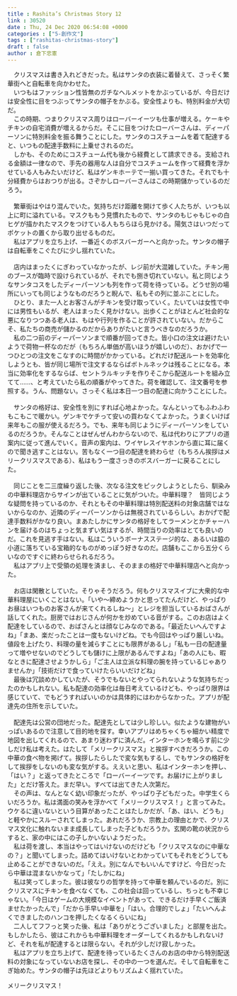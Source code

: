 ```yaml
---
title : Rashita’s Christmas Story 12
link : 30520
date : Thu, 24 Dec 2020 06:54:08 +0000
categories : ["5-創作文"]
tags : ["rashitas-christmas-story"]
draft : false
author : 倉下忠憲
---
```


　クリスマスは書き入れどきだった。私はサンタの衣装に着替えて、さっそく繁華街へと自転車を向かわせた。<br />
　いつもはファッション性皆無のガチなヘルメットをかぶっているが、今日だけは安全性に目をつぶってサンタの帽子をかぶる。安全性よりも、特別料金が大切だ。<br />
　この時期、つまりクリスマス周りはローバーイーツも仕事が増える。ケーキやチキンの自宅消費が増えるからだ。そこに目をつけたローバーさんは、ディーパーソンに特別料金を振る舞うことにした。サンタのコスチュームを着て配達すると、いつもの配達手数料に上乗せされるのだ。<br />
　しかも、そのためにコスチューム代も後から経費として請求できる。支給される金額は一律なので、手先の器用な人は自分でコスチュームを作って経費を浮かせている人もみたいだけど、私はゲンキホーテで一揃い買ってきた。それでも十分経費からはおつりが出る。さぞかしローバーさんはこの時期儲かっているのだろう。<br />
<br />
　繁華街はやはり混んでいた。気持ちだけ距離を開けて歩く人たちが、いつも以上に町に溢れている。マスクももう見慣れたもので、サンタのもじゃもじゃの白ヒゲが描かれたマスクをつけている人もちらほら見かける。陽気さはいつだってポケットの置くから取り出せるものだ。<br />
　私はアプリを立ち上げ、一番近くのボスバーガーへと向かった。サンタの帽子は自転車をこぐたびに少し揺れていた。<br />
<br />
　店内はまったくにぎわっていなかったが、レジ前が大混雑していた。チキン用のブースが臨時で設けられているが、それでも捌き切れていない。私と同じようなサンタコスをしたディーパーソンも列を作って荷を待っている。どうせ別の場所にいっても同じようなものだろうと睨んで、私もその列に並ぶことにした。<br />
　ひとり、また一人とお客さんがチキンを受け取っていく。たいていは女性で中には男性もいるが、老人はまったく見かけない。出歩くことがほとんど社会的な悪になりつつある老人は、もはや行列を作ることが許されていない。だからこそ、私たちの商売が儲かるのだからありがたいと言うべきなのだろうか。<br />
　私の二つ前のディーパーソンまで順番が回ってきた。皆小口の注文は避けたいようで荷物一杯なのだが（もちろん単価が高いほうが嬉しいのだ）、おかげで一つひとつの注文をこなすのに時間がかかっている。どれだけ配送ルートを効率化しようとも、皆が同じ場所で注文するならばボトルネックは残ることになる。本当に効率化をするならば、セントラルキッチを作りそこから配送ルートを組み立てて……、と考えていたら私の順番がやってきた。荷を確認して、注文番号を参照する。うん、問題ない。さっそく私は本日一つ目の配達に向かうことにした。<br />
<br />
　サンタの格好は、安全性を別にすれば心地よかった。なんといってもふわふわもこもこで暖かい。ゲンキでケチって安いの買わなくてよかった。うまくいけば来年もこの服が使えるだろう。でも、来年も同じようにディーパーソンをしているのだろうか。そんなことはぜんぜんわからないので、私は代わりにアプリの道案内に従って進んでいく。音声の案内は、ワイヤレスイヤホンから直に耳に届くので聞き逃すことはない。苦もなく一つ目の配達を終わらせ（もちろん挨拶はメリークリスマスである）、私はもう一度さっきのボスバーガーに戻ることにした。<br />
<br />
　同じことを二三度繰り返した後、次なる注文をピックしようとしたら、馴染みの中華料理店からサインが出ていることに気がついた。中華料理？　皆同じような疑問を持っているのか、それともその中華料理は特別配送料の対象店舗ではないからなのか、近隣のディーパーソンからは無視されているらしい。おかげで配達手数料がかなり良い。まあたしかにサンタの格好をしてラーメンとかチャーハンを届けるのはちょっと気まずい気はするが、時間当りの効率はとても良いのだ。これを見逃す手はない。私はこういうボーナスステージ的な、あるいは脇の小道に落ちている宝箱的なものがめっぽう好きなのだ。店舗もここから五分くらいなのですぐに終わらせられるだろう。<br />
　私はアプリ上で受領の処理を済まし、そのままの格好で中華料理店へと向かった。<br />
<br />
　お店は閑散としていた。そりゃそうだろう。何もクリスマスイブに大衆的な中華料理屋にいくことはない。「いや〜締めようかと思ってたんだけど、やっぱりお昼はいつものお客さんが来てくれるしね〜」とレジを担当しているおばさんが話してくれた。厨房ではおじさんが何かを炒めている音がする。このお店はよく配達をしているので、おばさんとは顔なじみなのである。「最近たいへんですよね」「まあ、楽だったことは一度もないけどね。でも今回はやっぱり厳しいね。値段を上げたり、料理の量を減らすことにも限界があるし」「私も一日の配達量って増やせないのでどうしても儲けに上限があるんですよね」「あの人にも、暇なときに配達させようかしら」「ご主人は立派な料理の腕を持っているじゃありませんか」「技術だけで食っていけたらいいだけどね」<br />
　最後は冗談めかしていたが、そうでもないとやってられないような気持ちだったのかもしれない。私も配達の効率化は毎日考えているけども、やっぱり限界は感じていて、でもどうすればいいのかは具体的にはわからなかった。アプリが配達先の住所を示していた。<br />
<br />
　配達先は公営の団地だった。配達先としては少し珍しい。似たような建物がいっぱいあるので注意して目的地を探す。幸いアプリはめちゃくちゃ細かい精度で地図を出してくれるので、あまり迷わずに済んだ。インターホンを鳴らす前に少しだけ私は考えた。はたして「メリークリスマス」と挨拶すべきだろうか。この中華の食べ物を掲げて。挨拶したらしたで変な気もするし、でもサンタの格好をして挨拶をしないのも変な気がする。ええいと思い、私はインターホンを押し、「はい？」と返ってきたところで「ローバーイーツです。お届けに上がりました」とだけ答えた。まだ早い。すべては出てきた人次第だ。<br />
　その声は、なんとなく幼い印象だったが、やっぱり子どもだった。中学生くらいだろうか。私は満面の笑みを浮かべて「メリークリスマス！」と言ってみた。ウケるに違いないという目算があったことはたしかだが、「あ、はい、どうも」と軽やかにスルーされてしまった。あれだろうか、宗教上の理由とかで、クリスマス文化に触れないまま成長してしまった子どもだろうか。玄関の靴の状況からすると、家の中にはこの子しかいないようだった。<br />
　私は荷を渡し、本当はやってはいけないのだけども「クリスマスなのに中華なの？」と聞いてしまった。詰めてはいけないとわかっていてもそれをどうしても止めることができないのだ。「ええ。別になんでもいいんですけど、今日だったら中華は混まないかなって」「たしかにね」<br />
　私は笑ってしまった。彼は彼なりの哲学を持って中華を頼んでいるのだ。別にクリスマスにチキンを食べなくても、この社会は回っているし、ちっとも不幸じゃない。「今日はゲームの大規模なイベントがあって、できるだけ手早くご飯済ませたかったんで」「だから手早い中華を」「はい。合理的でしょ」「たいへんよくできましたのハンコを押したくなるくらいにね」<br />
　二人してフフっと笑った後、私は「ありがとうございました」と部屋を出た。もしかしたら、彼はこれからも中華料理をオーダーしてくれるかもしれないけど、それを私が配達するとは限らない。それが少しだけ寂しかった。<br />
　私はアプリを立ち上げて、配達を待っているたくさんのお店の中から特別配送料の対象になっていないお店を探し、その中の一つを選んだ。そして自転車をこぎ始めた。サンタの帽子は先ほどよりもリズムよく揺れていた。

メリークリスマス！